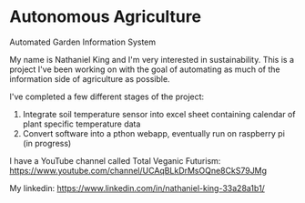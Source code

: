 # Autonomous Agriculture
 Automated Garden Information System

 My name is Nathaniel King and I'm very interested in sustainability. This is a project I've been working on with the goal of automating as much of the information side of agriculture as possible.

 I've completed a few different stages of the project:

 1. Integrate soil temperature sensor into excel sheet containing calendar of plant specific temperature data
 2. Convert software into a pthon webapp, eventually run on raspberry pi (in progress)

 I have a YouTube channel called Total Veganic Futurism: https://www.youtube.com/channel/UCAqBLkDrMsOQne8CkS79JMg

 My linkedin: https://www.linkedin.com/in/nathaniel-king-33a28a1b1/
